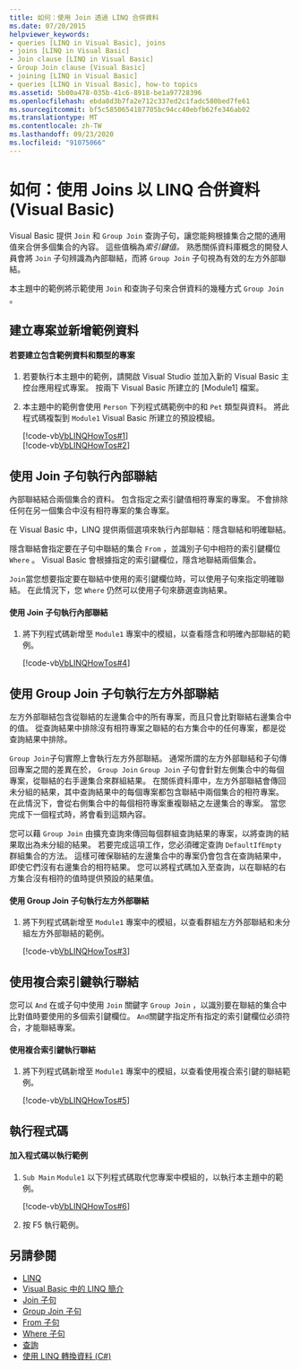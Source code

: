 ```yaml
---
title: 如何：使用 Join 透過 LINQ 合併資料
ms.date: 07/20/2015
helpviewer_keywords:
- queries [LINQ in Visual Basic], joins
- joins [LINQ in Visual Basic]
- Join clause [LINQ in Visual Basic]
- Group Join clause [Visual Basic]
- joining [LINQ in Visual Basic]
- queries [LINQ in Visual Basic], how-to topics
ms.assetid: 5b00a478-035b-41c6-8918-be1a97728396
ms.openlocfilehash: ebda8d3b7fa2e712c337ed2c1fadc580bed7fe61
ms.sourcegitcommit: bf5c5850654187705bc94cc40ebfb62fe346ab02
ms.translationtype: MT
ms.contentlocale: zh-TW
ms.lasthandoff: 09/23/2020
ms.locfileid: "91075066"
---
```

# <a name="how-to-combine-data-with-linq-by-using-joins-visual-basic"></a>如何：使用 Joins 以 LINQ 合併資料 (Visual Basic)

Visual Basic 提供 `Join` 和 `Group Join` 查詢子句，讓您能夠根據集合之間的通用值來合併多個集合的內容。 這些值稱為*索引鍵值。* 熟悉關係資料庫概念的開發人員會將 `Join` 子句辨識為內部聯結，而將 `Group Join` 子句視為有效的左方外部聯結。  
  
 本主題中的範例將示範使用 `Join` 和查詢子句來合併資料的幾種方式 `Group Join` 。  
  
## <a name="create-a-project-and-add-sample-data"></a>建立專案並新增範例資料  
  
#### <a name="to-create-a-project-that-contains-sample-data-and-types"></a>若要建立包含範例資料和類型的專案  
  
1. 若要執行本主題中的範例，請開啟 Visual Studio 並加入新的 Visual Basic 主控台應用程式專案。 按兩下 Visual Basic 所建立的 [Module1] 檔案。  
  
2. 本主題中的範例會使用 `Person` 下列程式碼範例中的和 `Pet` 類型與資料。 將此程式碼複製到 `Module1` Visual Basic 所建立的預設模組。  
  
     [!code-vb[VbLINQHowTos#1](~/samples/snippets/visualbasic/VS_Snippets_VBCSharp/VbLINQHowTos/VB/Module1.vb#1)]  
    [!code-vb[VbLINQHowTos#2](~/samples/snippets/visualbasic/VS_Snippets_VBCSharp/VbLINQHowTos/VB/Module1.vb#2)]  
  
## <a name="perform-an-inner-join-by-using-the-join-clause"></a>使用 Join 子句執行內部聯結  

 內部聯結結合兩個集合的資料。 包含指定之索引鍵值相符專案的專案。 不會排除任何在另一個集合中沒有相符專案的集合專案。  
  
 在 Visual Basic 中，LINQ 提供兩個選項來執行內部聯結：隱含聯結和明確聯結。  
  
 隱含聯結會指定要在子句中聯結的集合 `From` ，並識別子句中相符的索引鍵欄位 `Where` 。 Visual Basic 會根據指定的索引鍵欄位，隱含地聯結兩個集合。  
  
 `Join`當您想要指定要在聯結中使用的索引鍵欄位時，可以使用子句來指定明確聯結。 在此情況下，您 `Where` 仍然可以使用子句來篩選查詢結果。  
  
#### <a name="to-perform-an-inner-join-by-using-the-join-clause"></a>使用 Join 子句執行內部聯結  
  
1. 將下列程式碼新增至 `Module1` 專案中的模組，以查看隱含和明確內部聯結的範例。  
  
     [!code-vb[VbLINQHowTos#4](~/samples/snippets/visualbasic/VS_Snippets_VBCSharp/VbLINQHowTos/VB/Module1.vb#4)]  
  
## <a name="perform-a-left-outer-join-by-using-the-group-join-clause"></a>使用 Group Join 子句執行左方外部聯結  

 左方外部聯結包含從聯結的左邊集合中的所有專案，而且只會比對聯結右邊集合中的值。 從查詢結果中排除沒有相符專案之聯結的右方集合中的任何專案，都是從查詢結果中排除。  
  
 `Group Join`子句實際上會執行左方外部聯結。 通常所謂的左方外部聯結和子句傳回專案之間的差異在於， `Group Join` `Group Join` 子句會針對左側集合中的每個專案，從聯結的右手邊集合來群組結果。 在關係資料庫中，左方外部聯結會傳回未分組的結果，其中查詢結果中的每個專案都包含聯結中兩個集合的相符專案。 在此情況下，會從右側集合中的每個相符專案重複聯結之左邊集合的專案。 當您完成下一個程式時，將會看到這類內容。  
  
 您可以藉 `Group Join` 由擴充查詢來傳回每個群組查詢結果的專案，以將查詢的結果取出為未分組的結果。 若要完成這項工作，您必須確定查詢 `DefaultIfEmpty` 群組集合的方法。 這樣可確保聯結的左邊集合中的專案仍會包含在查詢結果中，即使它們沒有右邊集合的相符結果。 您可以將程式碼加入至查詢，以在聯結的右方集合沒有相符的值時提供預設的結果值。  
  
#### <a name="to-perform-a-left-outer-join-by-using-the-group-join-clause"></a>使用 Group Join 子句執行左方外部聯結  
  
1. 將下列程式碼新增至 `Module1` 專案中的模組，以查看群組左方外部聯結和未分組左方外部聯結的範例。  
  
     [!code-vb[VbLINQHowTos#3](~/samples/snippets/visualbasic/VS_Snippets_VBCSharp/VbLINQHowTos/VB/Module1.vb#3)]  
  
## <a name="perform-a-join-by-using-a-composite-key"></a>使用複合索引鍵執行聯結  

 您可以 `And` 在或子句中使用 `Join` 關鍵字 `Group Join` ，以識別要在聯結的集合中比對值時要使用的多個索引鍵欄位。 `And`關鍵字指定所有指定的索引鍵欄位必須符合，才能聯結專案。  
  
#### <a name="to-perform-a-join-by-using-a-composite-key"></a>使用複合索引鍵執行聯結  
  
1. 將下列程式碼新增至 `Module1` 專案中的模組，以查看使用複合索引鍵的聯結範例。  
  
     [!code-vb[VbLINQHowTos#5](~/samples/snippets/visualbasic/VS_Snippets_VBCSharp/VbLINQHowTos/VB/Module1.vb#5)]  
  
## <a name="run-the-code"></a>執行程式碼  
  
#### <a name="to-add-code-to-run-the-examples"></a>加入程式碼以執行範例  
  
1. `Sub Main` `Module1` 以下列程式碼取代您專案中模組的，以執行本主題中的範例。  
  
     [!code-vb[VbLINQHowTos#6](~/samples/snippets/visualbasic/VS_Snippets_VBCSharp/VbLINQHowTos/VB/Module1.vb#6)]  
  
2. 按 F5 執行範例。  
  
## <a name="see-also"></a>另請參閱

- [LINQ](index.md)
- [Visual Basic 中的 LINQ 簡介](introduction-to-linq.md)
- [Join 子句](../../../language-reference/queries/join-clause.md)
- [Group Join 子句](../../../language-reference/queries/group-join-clause.md)
- [From 子句](../../../language-reference/queries/from-clause.md)
- [Where 子句](../../../language-reference/queries/where-clause.md)
- [查詢](../../../language-reference/queries/index.md)
- [使用 LINQ 轉換資料 (C#)](../../../../csharp/programming-guide/concepts/linq/data-transformations-with-linq.md)
